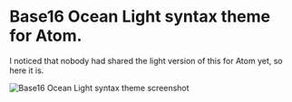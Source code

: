 # Base16 Ocean Light syntax theme for Atom.

I noticed that nobody had shared the light version of this for Atom yet, so
here it is.

![Base16 Ocean Light syntax theme screenshot](http://res.cloudinary.com/nemodreamer/image/upload/c_scale,r_2,w_800/v1400254157/base16-ocean-light-screenshot_ecfxb8.png)
